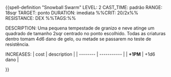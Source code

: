 {{spell-definition "Snowball Swarm"
LEVEL: 2
CAST_TIME: padrão
RANGE: 18sqr
TARGET: ponto
DURATION: imediata
%%CRIT: 20/2x%%
RESISTANCE: DEX
%%TAGS:%%

DESCRIPTION:
Uma pequena tempestade de granizo e neve atinge um quadrado de tamanho 2sqr centrado no ponto escolhido. Todas as criaturas dentro tomam 4d6 dano de gelo, ou metade se passarem no teste de resistência.

INCREASES:
| cost     | description |
| -------- | ----------- |
| **+1PM** | +1d6 dano   | 

}}
